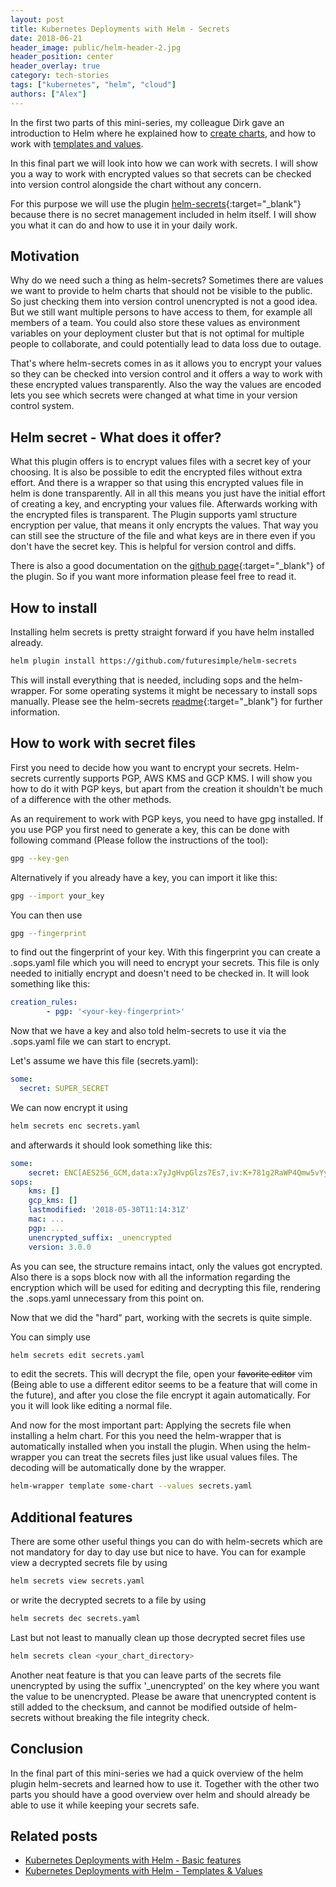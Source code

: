 ```yaml
---
layout: post
title: Kubernetes Deployments with Helm - Secrets
date: 2018-06-21
header_image: public/helm-header-2.jpg
header_position: center
header_overlay: true
category: tech-stories
tags: ["kubernetes", "helm", "cloud"]
authors: ["Alex"]
---
```


In the first two parts of this mini-series, my colleague Dirk gave an introduction to Helm where he explained how to [create charts](/blog/tech-stories/kubernetes-deployments-with-helm), and how to work with [templates and values](/blog/tech-stories/kubernetes-deployments-with-helm-templates).

In this final part we will look into how we can work with secrets. I will show you a way to work with encrypted values so that secrets can be checked into version control alongside the chart without any concern.

For this purpose we will use the plugin [helm-secrets](https://github.com/futuresimple/helm-secrets){:target="_blank"} because there is no secret management included in helm itself. I will show you what it can do and how to use it in your daily work.

## Motivation

Why do we need such a thing as helm-secrets? Sometimes there are values we want to provide to helm charts that should not be visible to the public. So just checking them into version control unencrypted is not a good idea. But we still want multiple persons to have access to them, for example all members of a team. You could also store these values as environment variables on your deployment cluster but that is not optimal for multiple people to collaborate, and could potentially lead to data loss due to outage.

That's where helm-secrets comes in as it allows you to encrypt your values so they can be checked into version control and it offers a way to work with these encrypted values transparently. Also the way the values are encoded lets you see which secrets were changed at what time in your version control system.

## Helm secret - What does it offer?

What this plugin offers is to encrypt values files with a secret key of your choosing. It is also be possible to edit the encrypted files without extra effort. And there is a wrapper so that using this encrypted values file in helm is done transparently. All in all this means you just have the initial effort of creating a key, and encrypting your values file. Afterwards working with the encrypted files is transparent.
The Plugin supports yaml structure encryption per value, that means it only encrypts the values. That way you can still see the structure of the file and what keys are in there even if you don't have the secret key. This is helpful for version control and diffs.

There is also a good documentation on the [github page](https://github.com/futuresimple/helm-secrets){:target="_blank"} of the plugin. So if you want more information please feel free to read it.

## How to install

Installing helm secrets is pretty straight forward if you have helm installed already.

```bash
helm plugin install https://github.com/futuresimple/helm-secrets
```

This will install everything that is needed, including sops and the helm-wrapper.
For some operating systems it might be necessary to install sops manually. Please see the helm-secrets [readme](https://github.com/futuresimple/helm-secrets){:target="_blank"} for further information.

## How to work with secret files

First you need to decide how you want to encrypt your secrets. Helm-secrets currently supports PGP, AWS KMS and GCP KMS.
I will show you how to do it with PGP keys, but apart from the creation it shouldn't be much of a difference with the other methods.

As an requirement to work with PGP keys, you need to have gpg installed. If you use PGP you first need to generate a key, this can be done with following command (Please follow the instructions of the tool):

```bash
gpg --key-gen
```

Alternatively if you already have a key, you can import it like this:

```bash
gpg --import your_key
```

You can then use

```bash
gpg --fingerprint
```

to find out the fingerprint of your key. With this fingerprint you can create a .sops.yaml file which you will need to encrypt your secrets. This file is only needed to initially encrypt and doesn't need to be checked in.
It will look something like this:

```yaml
creation_rules:
        - pgp: '<your-key-fingerprint>'
```

Now that we have a key and also told helm-secrets to use it via the .sops.yaml file we can start to encrypt.

Let's assume we have this file (secrets.yaml):

```yaml
some:
  secret: SUPER_SECRET
```

We can now encrypt it using

```bash
helm secrets enc secrets.yaml
```

and afterwards it should look something like this:

```yaml
some:
    secret: ENC[AES256_GCM,data:x7yJgHvpGlzs7Es7,iv:K+781g2RaWP4Qmw5vYywopx6TVbG60icU8amIXCr+ao=,tag:HqG+hnbeOsefSlBWElxT6Q==,type:str]
sops:
    kms: []
    gcp_kms: []
    lastmodified: '2018-05-30T11:14:31Z'
    mac: ...
    pgp: ...
    unencrypted_suffix: _unencrypted
    version: 3.0.0
```

As you can see, the structure remains intact, only the values got encrypted. Also there is a sops block now with all the information regarding the encryption which will be used for editing and decrypting this file, rendering the .sops.yaml unnecessary from this point on.

Now that we did the "hard" part, working with the secrets is quite simple.

You can simply use

```bash
helm secrets edit secrets.yaml
```

to edit the secrets. This will decrypt the file, open your <s>favorite editor</s> vim (Being able to use a different editor seems to be a feature that will come in the future), and after you close the file encrypt it again automatically. For you it will look like editing a normal file.

And now for the most important part: Applying the secrets file when installing a helm chart.
For this you need the helm-wrapper that is automatically installed when you install the plugin. When using the helm-wrapper you can treat the secrets files just like usual values files. The decoding will be automatically done by the wrapper.

```bash
helm-wrapper template some-chart --values secrets.yaml
```

## Additional features

There are some other useful things you can do with helm-secrets which are not mandatory for day to day use but nice to have. You can for example view a decrypted secrets file by using

```bash
helm secrets view secrets.yaml
```

or write the decrypted secrets to a file by using

```bash
helm secrets dec secrets.yaml
```

Last but not least to manually clean up those decrypted secret files use

```bash
helm secrets clean <your_chart_directory>
```

Another neat feature is that you can leave parts of the secrets file unencrypted by using the suffix '_unencrypted' on the key where you want the value to be unencrypted. Please be aware that unencrypted content is still added to the checksum, and cannot be modified outside of helm-secrets without breaking the file integrity check.

## Conclusion

In the final part of this mini-series we had a quick overview of the helm plugin helm-secrets and learned how to use it. Together with the other two parts you should have a good overview over helm and should already be able to use it while keeping your secrets safe.

## Related posts

* [Kubernetes Deployments with Helm - Basic features](/blog/tech-stories/kubernetes-deployments-with-helm/)
* [Kubernetes Deployments with Helm - Templates & Values](/blog/tech-stories/kubernetes-deployments-with-helm-templates)
